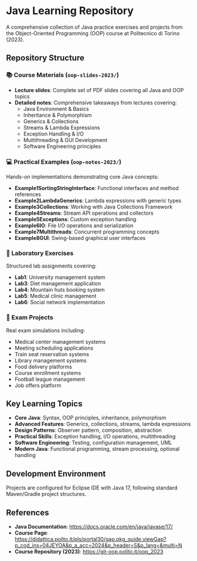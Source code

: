 # Java Learning Repository

A comprehensive collection of Java practice exercises and projects from the Object-Oriented Programming (OOP) course at Politecnico di Torino (2023).

## Repository Structure

### 📚 Course Materials (`oop-slides-2023/`)
- **Lecture slides**: Complete set of PDF slides covering all Java and OOP topics
- **Detailed notes**: Comprehensive takeaways from lectures covering:
  - Java Environment & Basics
  - Inheritance & Polymorphism
  - Generics & Collections
  - Streams & Lambda Expressions
  - Exception Handling & I/O
  - Multithreading & GUI Development
  - Software Engineering principles

### 💻 Practical Examples (`oop-notes-2023/`)
Hands-on implementations demonstrating core Java concepts:

- **Example1SortingStringInterface**: Functional interfaces and method references
- **Example2LambdaGenerics**: Lambda expressions with generic types
- **Example3Collections**: Working with Java Collections Framework
- **Example4Streams**: Stream API operations and collectors
- **Example5Exceptions**: Custom exception handling
- **Example6IO**: File I/O operations and serialization
- **Example7Multithreads**: Concurrent programming concepts
- **Example8GUI**: Swing-based graphical user interfaces

### 🧪 Laboratory Exercises
Structured lab assignments covering:
- **Lab1**: University management system
- **Lab3**: Diet management application
- **Lab4**: Mountain huts booking system
- **Lab5**: Medical clinic management
- **Lab6**: Social network implementation

### 📝 Exam Projects
Real exam simulations including:
- Medical center management systems
- Meeting scheduling applications
- Train seat reservation systems
- Library management systems
- Food delivery platforms
- Course enrollment systems
- Football league management
- Job offers platform

## Key Learning Topics

- **Core Java**: Syntax, OOP principles, inheritance, polymorphism
- **Advanced Features**: Generics, collections, streams, lambda expressions
- **Design Patterns**: Observer pattern, composition, abstraction
- **Practical Skills**: Exception handling, I/O operations, multithreading
- **Software Engineering**: Testing, configuration management, UML
- **Modern Java**: Functional programming, stream processing, optional handling

## Development Environment

Projects are configured for Eclipse IDE with Java 17, following standard Maven/Gradle project structures.

## References

- **Java Documentation**: https://docs.oracle.com/en/java/javase/17/
- **Course Page**: https://didattica.polito.it/pls/portal30/gap.pkg_guide.viewGap?p_cod_ins=04JEYOA&p_a_acc=2024&p_header=S&p_lang=&multi=N
- **Course Repository (2023)**: https://git-oop.polito.it/oop_2023
